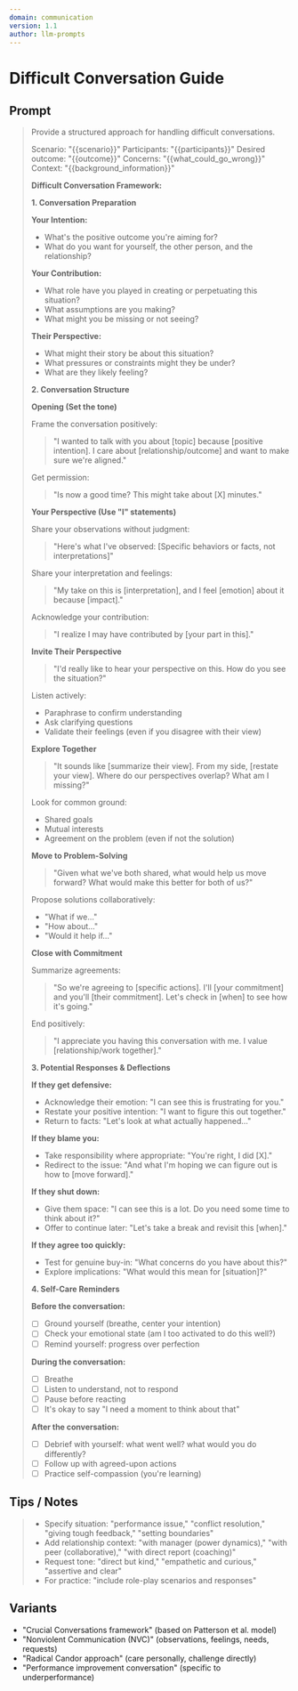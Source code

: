 ```yaml
---
domain: communication
version: 1.1
author: llm-prompts
---
```


# Difficult Conversation Guide

## Prompt
> Provide a structured approach for handling difficult conversations.
>
> Scenario: "{{scenario}}"
> Participants: "{{participants}}"
> Desired outcome: "{{outcome}}"
> Concerns: "{{what_could_go_wrong}}"
> Context: "{{background_information}}"
>
> **Difficult Conversation Framework:**
>
> **1. Conversation Preparation**
>
> **Your Intention:**
>- What's the positive outcome you're aiming for?
>- What do you want for yourself, the other person, and the relationship?
>
> **Your Contribution:**
>- What role have you played in creating or perpetuating this situation?
>- What assumptions are you making?
>- What might you be missing or not seeing?
>
> **Their Perspective:**
>- What might their story be about this situation?
>- What pressures or constraints might they be under?
>- What are they likely feeling?
>
> **2. Conversation Structure**
>
> **Opening (Set the tone)**
>
> Frame the conversation positively:
> > "I wanted to talk with you about [topic] because [positive intention]. I care about [relationship/outcome] and want to make sure we're aligned."
> 
> Get permission:
> > "Is now a good time? This might take about [X] minutes."
>
> **Your Perspective (Use "I" statements)**
>
> Share your observations without judgment:
> > "Here's what I've observed: [Specific behaviors or facts, not interpretations]"
> 
> Share your interpretation and feelings:
> > "My take on this is [interpretation], and I feel [emotion] about it because [impact]."
> 
> Acknowledge your contribution:
> > "I realize I may have contributed by [your part in this]."
>
> **Invite Their Perspective**
>
> > "I'd really like to hear your perspective on this. How do you see the situation?"
> 
> Listen actively:
> - Paraphrase to confirm understanding
> - Ask clarifying questions
> - Validate their feelings (even if you disagree with their view)
>
> **Explore Together**
>
> > "It sounds like [summarize their view]. From my side, [restate your view]. Where do our perspectives overlap? What am I missing?"
>
> Look for common ground:
> - Shared goals
> - Mutual interests
> - Agreement on the problem (even if not the solution)
>
> **Move to Problem-Solving**
>
> > "Given what we've both shared, what would help us move forward? What would make this better for both of us?"
>
> Propose solutions collaboratively:
> - "What if we..."
> - "How about..."
> - "Would it help if..."
>
> **Close with Commitment**
>
> Summarize agreements:
> > "So we're agreeing to [specific actions]. I'll [your commitment] and you'll [their commitment]. Let's check in [when] to see how it's going."
> 
> End positively:
> > "I appreciate you having this conversation with me. I value [relationship/work together]."
>
> **3. Potential Responses & Deflections**
>
> **If they get defensive:**
> - Acknowledge their emotion: "I can see this is frustrating for you."
> - Restate your positive intention: "I want to figure this out together."
> - Return to facts: "Let's look at what actually happened..."
>
> **If they blame you:**
> - Take responsibility where appropriate: "You're right, I did [X]."
> - Redirect to the issue: "And what I'm hoping we can figure out is how to [move forward]."
>
> **If they shut down:**
> - Give them space: "I can see this is a lot. Do you need some time to think about it?"
> - Offer to continue later: "Let's take a break and revisit this [when]."
>
> **If they agree too quickly:**
> - Test for genuine buy-in: "What concerns do you have about this?"
> - Explore implications: "What would this mean for [situation]?"
>
> **4. Self-Care Reminders**
>
> **Before the conversation:**
> - [ ] Ground yourself (breathe, center your intention)
> - [ ] Check your emotional state (am I too activated to do this well?)
> - [ ] Remind yourself: progress over perfection
>
> **During the conversation:**
> - [ ] Breathe
> - [ ] Listen to understand, not to respond
> - [ ] Pause before reacting
> - [ ] It's okay to say "I need a moment to think about that"
>
> **After the conversation:**
> - [ ] Debrief with yourself: what went well? what would you do differently?
> - [ ] Follow up with agreed-upon actions
> - [ ] Practice self-compassion (you're learning)
>
## Tips / Notes
>- Specify situation: "performance issue," "conflict resolution," "giving tough feedback," "setting boundaries"
>- Add relationship context: "with manager (power dynamics)," "with peer (collaborative)," "with direct report (coaching)"
>- Request tone: "direct but kind," "empathetic and curious," "assertive and clear"
>- For practice: "include role-play scenarios and responses"

## Variants
- "Crucial Conversations framework" (based on Patterson et al. model)
- "Nonviolent Communication (NVC)" (observations, feelings, needs, requests)
- "Radical Candor approach" (care personally, challenge directly)
- "Performance improvement conversation" (specific to underperformance)
